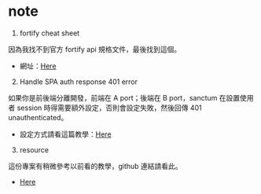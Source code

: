 # note

1. fortify cheat sheet

因為我找不到官方 fortify api 規格文件，最後找到這個。

-   網址：[Here](https://sam-ngu.medium.com/laravel-fortify-cheat-sheet-a2f5cc1e85b4)

2. Handle SPA auth response 401 error

如果你是前後端分離開發，前端在 A port；後端在 B port，sanctum 在設置使用者 session 時得需要額外設定，否則會設定失敗，然後回傳 401 unauthenticated。

-   設定方式請看這篇教學：[Here](https://stackoverflow.com/a/67693998)

3. resource

這份專案有稍微參考以前看的教學，github 連結請看此。

-   [Here](https://github.com/vueschool/laravel-course-backend/tree/main)
